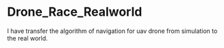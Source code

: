 # Drone_Race_Realworld
I have transfer the algorithm of navigation for uav drone from simulation to the real world.
